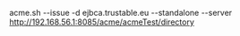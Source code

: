 
acme.sh  --issue  -d ejbca.trustable.eu  --standalone --server http://192.168.56.1:8085/acme/acmeTest/directory
